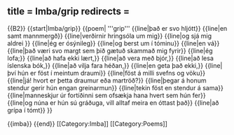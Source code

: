 title = Imba/grip
redirects =
---

{{B2}}
{{start|Imba/grip}}
{{poem|
'''grip'''
{{line|það er svo hljótt}}
{{line|en samt mannmergð}}
{{line|verðirnir hringsóla um mig}}
{{line|og sjá mig aldrei }}
{{line|ég er ósýnileg}}
{{line|og berst um í tóminu}}
{{line|en vá}}
{{line|það væri svo margt sem þið gætuð skammað mig fyrir}}
{{line|ég lofa;}}
{{line|að hafa ekki lært,}}
{{line|að vera með bjór,}}
{{line|að lesa íslenska bók,}}
{{line|að vilja fara héðan,}}
{{line|en geta það ekki,}}
{{line|því hún er föst í meintum draumi}}
{{line|föst á milli svefns og vöku}}
{{line|já! hvort er þetta draumur eða martröð?}}
{{line|þegar á honum stendur gerir hún engan greinarmun}}
{{line|tekin föst en stendur á sama}}
{{line|manneskjur úr fortíðinni sem ofsækja hana hvert sem hún fer}}
{{line|og núna er hún sú gráðuga, vill alltaf meira en óttast það}}
{{line|að grípa í tómt}}
}}


{{imba}}
{{end}}
[[Category:Imba]]
[[Category:Poems]]